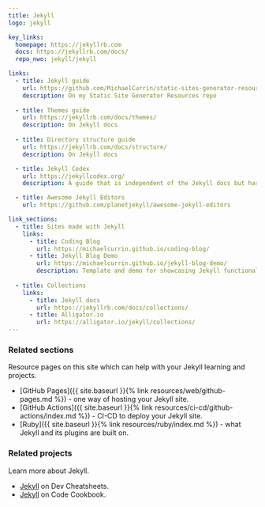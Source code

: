 ```yaml
---
title: Jekyll
logo: jekyll

key_links:
  homepage: https://jekyllrb.com
  docs: https://jekyllrb.com/docs/
  repo_nwo: jekyll/jekyll

links:
  - title: Jekyll guide
    url: https://github.com/MichaelCurrin/static-sites-generator-resources/blob/master/Jekyll/
    description: On my Static Site Generator Resources repo
 
  - title: Themes guide 
    url: https://jekyllrb.com/docs/themes/
    description: On Jekyll docs
    
  - title: Directory structure guide
    url: https://jekyllrb.com/docs/structure/
    description: On Jekyll docs

  - title: Jekyll Codex
    url: https://jekyllcodex.org/
    description: A guide that is independent of the Jekyll docs but has some great info. In particular, it demonstrates how to handle some common scenarios like an image gallery or SEO setup, using native Jekyll functionality. i.e. **Without** needing a plugin.

  - title: Awesome Jekyll Editors
    url: https://github.com/planetjekyll/awesome-jekyll-editors

link_sections:
  - title: Sites made with Jekyll
    links:
      - title: Coding Blog
        url: https://michaelcurrin.github.io/coding-blog/
      - title: Jekyll Blog Demo
        url: https://michaelcurrin.github.io/jekyll-blog-demo/
        description: Template and demo for showcasing Jekyll functionality with a theme
        
  - title: Collections
    links:
      - title: Jekyll docs
        url: https://jekyllrb.com/docs/collections/
      - title: Alligator.io 
        url: https://alligator.io/jekyll/collections/
---
```


### Related sections

Resource pages on this site which can help with your Jekyll learning and projects.

- [GitHub Pages]({{ site.baseurl }}{% link resources/web/github-pages.md %}) - one way of hosting your Jekyll site.
- [GitHub Actions]({{ site.baseurl }}{% link resources/ci-cd/github-actions/index.md %}) - CI-CD to deploy your Jekyll site.
- [Ruby]({{ site.baseurl }}{% link resources/ruby/index.md %}) - what Jekyll and its plugins are built on.


### Related projects

Learn more about Jekyll.

- [Jekyll](https://michaelcurrin.github.io/dev-cheatsheets/cheatsheets/jekyll/) on Dev Cheatsheets.
- [Jekyll](https://michaelcurrin.github.io/code-cookbook/recipes/jekyll/) on Code Cookbook.
